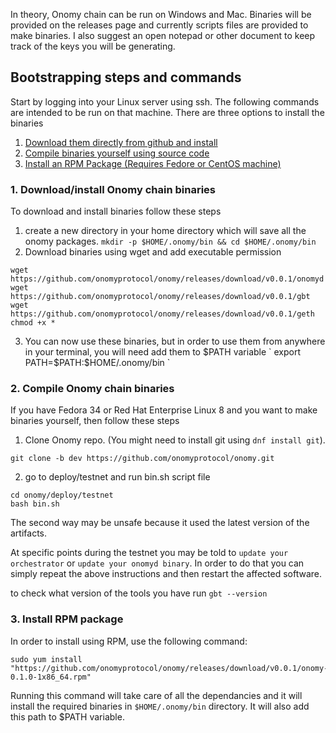 
In theory, Onomy chain can be run on Windows and Mac. Binaries will be provided on the releases page and currently scripts files are provided to make binaries.
I also suggest an open notepad or other document to keep track of the keys you will be generating.

## Bootstrapping steps and commands

Start by logging into your Linux server using ssh. The following commands are intended to be run on that machine. There are three options to install the binaries
1. [Download them directly from github and install](#downloadInstall)
2. [Compile binaries yourself using source code](#compileInstall)
3. [Install an RPM Package (Requires Fedore or CentOS machine)](#rpmInstall)

### <a name="downloadInstall"></a> 1. Download/install Onomy chain binaries 
To download and install binaries follow these steps

1. create a new directory in your home directory which will save all the onomy packages. `mkdir -p $HOME/.onomy/bin && cd $HOME/.onomy/bin` 
2. Download binaries using wget and add executable permission
```
wget https://github.com/onomyprotocol/onomy/releases/download/v0.0.1/onomyd
wget https://github.com/onomyprotocol/onomy/releases/download/v0.0.1/gbt
wget https://github.com/onomyprotocol/onomy/releases/download/v0.0.1/geth
chmod +x *
```
3. You can now use these binaries, but in order to use them from anywhere in your terminal, you will need add them to $PATH variable
`
export PATH=$PATH:$HOME/.onomy/bin
`

### <a name="compileInstall"></a> 2. Compile Onomy chain binaries 
If you have Fedora 34 or Red Hat Enterprise Linux 8 and you want to make binaries yourself, then follow these steps
1. Clone Onomy repo. (You might need to install git using `dnf install git`).
```
git clone -b dev https://github.com/onomyprotocol/onomy.git
```
2. go to deploy/testnet and run bin.sh script file
```
cd onomy/deploy/testnet
bash bin.sh
```
The second way may be unsafe because it used the latest version of the artifacts.

At specific points during the testnet you may be told to `update your orchestrator` or `update your onomyd binary`. In order to do that you can simply repeat the above instructions and then restart the affected software.

to check what version of the tools you have run `gbt --version`

### <a name="rpmInstall"></a> 3. Install RPM package

In order to install using RPM, use the following command:
```
sudo yum install "https://github.com/onomyprotocol/onomy/releases/download/v0.0.1/onomy-0.1.0-1x86_64.rpm"
```

Running this command will take care of all the dependancies and it will install the required binaries in `$HOME/.onomy/bin` directory. It will also add this path to $PATH variable.
